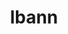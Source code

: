 ---
title: "lbann"
layout: cache
categories: [package, develop]
meta: {"versions": ["0.102"], "compilers": ["gcc@=7.5.0", "oneapi@=2023.1.0"], "oss": ["ubuntu18.04", "ubuntu20.04"], "platforms": ["linux"], "targets": ["x86_64", "x86_64_v3"], "stacks": ["e4s-oneapi", "radiuss", "root"], "num_specs": 88, "num_specs_by_stack": {"radiuss": 80, "root": 88, "e4s-oneapi": 8}}
spec_details: [{"hash": "3dxnt2nte7klb5olwgb2zvzxx77zdy6h", "compiler": "gcc@=7.5.0", "versions": ["0.102"], "os": "ubuntu18.04", "platform": "linux", "target": "x86_64", "variants": ["+al", "~asan", "~boost", "build_system=cmake", "build_type=Release", "+conduit", "~cuda", "~deterministic", "+dihydrogen", "~distconv", "dtype=float", "~fft", "generator=ninja", "~gold", "~half", "+hwloc", "~ipo", "~lld", "~numpy", "~nvprof", "~nvshmem", "~onednn", "~onnx", "+pfe", "+python", "~rocm", "~unit_tests", "~vision", "~vtune"], "stacks": ["radiuss", "root"], "size": "-", "tarball": "https://binaries.spack.io/develop/build_cache/linux-ubuntu18.04-x86_64/gcc-7.5.0/lbann-0.102/linux-ubuntu18.04-x86_64-gcc-7.5.0-lbann-0.102-3dxnt2nte7klb5olwgb2zvzxx77zdy6h.spack"}, {"hash": "2ntln6rsrt2trw3lxja47tbyn4y4uu3y", "compiler": "gcc@=7.5.0", "versions": ["0.102"], "os": "ubuntu18.04", "platform": "linux", "target": "x86_64", "variants": ["+al", "~asan", "~boost", "build_type=Release", "+conduit", "~cuda", "~deterministic", "+dihydrogen", "~distconv", "dtype=float", "~fft", "~gold", "~half", "+hwloc", "~ipo", "~lld", "~numpy", "~nvprof", "~nvshmem", "~onednn", "~onnx", "+pfe", "+python", "~rocm", "~vision", "~vtune"], "stacks": ["radiuss", "root"], "size": "-", "tarball": "https://binaries.spack.io/develop/build_cache/linux-ubuntu18.04-x86_64/gcc-7.5.0/lbann-0.102/linux-ubuntu18.04-x86_64-gcc-7.5.0-lbann-0.102-2ntln6rsrt2trw3lxja47tbyn4y4uu3y.spack"}, {"hash": "3ywvmkd3xfc5gjo4nigbq5jyiqmfoehn", "compiler": "gcc@=7.5.0", "versions": ["0.102"], "os": "ubuntu18.04", "platform": "linux", "target": "x86_64", "variants": ["+al", "~asan", "~boost", "build_type=Release", "+conduit", "~cuda", "~deterministic", "+dihydrogen", "~distconv", "dtype=float", "~fft", "~gold", "~half", "+hwloc", "~ipo", "~lld", "~numpy", "~nvprof", "~nvshmem", "~onednn", "~onnx", "+pfe", "+python", "~rocm", "~vision", "~vtune"], "stacks": ["radiuss", "root"], "size": "-", "tarball": "https://binaries.spack.io/develop/build_cache/linux-ubuntu18.04-x86_64/gcc-7.5.0/lbann-0.102/linux-ubuntu18.04-x86_64-gcc-7.5.0-lbann-0.102-3ywvmkd3xfc5gjo4nigbq5jyiqmfoehn.spack"}, {"hash": "3heqwnps3yq425qvjwpt3uwzzklhlsw3", "compiler": "gcc@=7.5.0", "versions": ["0.102"], "os": "ubuntu18.04", "platform": "linux", "target": "x86_64", "variants": ["+al", "~asan", "~boost", "build_type=Release", "+conduit", "~cuda", "~deterministic", "+dihydrogen", "~distconv", "dtype=float", "~fft", "~gold", "~half", "+hwloc", "~ipo", "~lld", "~numpy", "~nvprof", "~nvshmem", "~onednn", "~onnx", "+pfe", "+python", "~rocm", "~vision", "~vtune"], "stacks": ["radiuss", "root"], "size": "-", "tarball": "https://binaries.spack.io/develop/build_cache/linux-ubuntu18.04-x86_64/gcc-7.5.0/lbann-0.102/linux-ubuntu18.04-x86_64-gcc-7.5.0-lbann-0.102-3heqwnps3yq425qvjwpt3uwzzklhlsw3.spack"}, {"hash": "3nm3kjxs3yczg2hcdrfe2q2zshg6bnwe", "compiler": "gcc@=7.5.0", "versions": ["0.102"], "os": "ubuntu18.04", "platform": "linux", "target": "x86_64", "variants": ["+al", "~asan", "~boost", "build_type=Release", "+conduit", "~cuda", "~deterministic", "+dihydrogen", "~distconv", "dtype=float", "~fft", "~gold", "~half", "+hwloc", "~ipo", "~lld", "~numpy", "~nvprof", "~nvshmem", "~onednn", "~onnx", "+pfe", "+python", "~rocm", "~vision", "~vtune"], "stacks": ["radiuss", "root"], "size": "-", "tarball": "https://binaries.spack.io/develop/build_cache/linux-ubuntu18.04-x86_64/gcc-7.5.0/lbann-0.102/linux-ubuntu18.04-x86_64-gcc-7.5.0-lbann-0.102-3nm3kjxs3yczg2hcdrfe2q2zshg6bnwe.spack"}, {"hash": "3y5atrbventrpycndqsifpr5bcm2rrv6", "compiler": "gcc@=7.5.0", "versions": ["0.102"], "os": "ubuntu18.04", "platform": "linux", "target": "x86_64", "variants": ["+al", "~asan", "~boost", "build_type=Release", "+conduit", "~cuda", "~deterministic", "+dihydrogen", "~distconv", "dtype=float", "~fft", "~gold", "~half", "+hwloc", "~ipo", "~lld", "~numpy", "~nvprof", "~nvshmem", "~onednn", "~onnx", "+pfe", "+python", "~rocm", "~vision", "~vtune"], "stacks": ["radiuss", "root"], "size": "-", "tarball": "https://binaries.spack.io/develop/build_cache/linux-ubuntu18.04-x86_64/gcc-7.5.0/lbann-0.102/linux-ubuntu18.04-x86_64-gcc-7.5.0-lbann-0.102-3y5atrbventrpycndqsifpr5bcm2rrv6.spack"}, {"hash": "3533tzsiplw2e2ykw56mzpeie5qinzb2", "compiler": "gcc@=7.5.0", "versions": ["0.102"], "os": "ubuntu18.04", "platform": "linux", "target": "x86_64", "variants": ["+al", "~asan", "~boost", "build_type=Release", "+conduit", "~cuda", "~deterministic", "+dihydrogen", "~distconv", "dtype=float", "~fft", "~gold", "~half", "+hwloc", "~ipo", "~lld", "~numpy", "~nvprof", "~nvshmem", "~onednn", "~onnx", "+pfe", "+python", "~rocm", "~vision", "~vtune"], "stacks": ["radiuss", "root"], "size": "-", "tarball": "https://binaries.spack.io/develop/build_cache/linux-ubuntu18.04-x86_64/gcc-7.5.0/lbann-0.102/linux-ubuntu18.04-x86_64-gcc-7.5.0-lbann-0.102-3533tzsiplw2e2ykw56mzpeie5qinzb2.spack"}, {"hash": "3kv3io6onnag4tsqb6r3cnsqdx4fv5ve", "compiler": "gcc@=7.5.0", "versions": ["0.102"], "os": "ubuntu18.04", "platform": "linux", "target": "x86_64", "variants": ["+al", "~asan", "~boost", "build_type=Release", "+conduit", "~cuda", "~deterministic", "+dihydrogen", "~distconv", "dtype=float", "~fft", "~gold", "~half", "+hwloc", "~ipo", "~lld", "~numpy", "~nvprof", "~nvshmem", "~onednn", "~onnx", "+pfe", "+python", "~rocm", "~vision", "~vtune"], "stacks": ["radiuss", "root"], "size": "-", "tarball": "https://binaries.spack.io/develop/build_cache/linux-ubuntu18.04-x86_64/gcc-7.5.0/lbann-0.102/linux-ubuntu18.04-x86_64-gcc-7.5.0-lbann-0.102-3kv3io6onnag4tsqb6r3cnsqdx4fv5ve.spack"}, {"hash": "4huwr4bmkgvynckiuvalfrg5uyd53icr", "compiler": "gcc@=7.5.0", "versions": ["0.102"], "os": "ubuntu18.04", "platform": "linux", "target": "x86_64", "variants": ["+al", "~asan", "~boost", "build_type=Release", "+conduit", "~cuda", "~deterministic", "+dihydrogen", "~distconv", "dtype=float", "~fft", "~gold", "~half", "+hwloc", "~ipo", "~lld", "~numpy", "~nvprof", "~nvshmem", "~onednn", "~onnx", "+pfe", "+python", "~rocm", "~vision", "~vtune"], "stacks": ["radiuss", "root"], "size": "-", "tarball": "https://binaries.spack.io/develop/build_cache/linux-ubuntu18.04-x86_64/gcc-7.5.0/lbann-0.102/linux-ubuntu18.04-x86_64-gcc-7.5.0-lbann-0.102-4huwr4bmkgvynckiuvalfrg5uyd53icr.spack"}, {"hash": "jfw7sh37bsmlwqgdaszrgrjghdncxjdm", "compiler": "gcc@=7.5.0", "versions": ["0.102"], "os": "ubuntu18.04", "platform": "linux", "target": "x86_64", "variants": ["+al", "~asan", "~boost", "build_type=Release", "+conduit", "~cuda", "~deterministic", "+dihydrogen", "~distconv", "dtype=float", "~fft", "~gold", "~half", "+hwloc", "~ipo", "~lld", "~numpy", "~nvprof", "~nvshmem", "~onednn", "~onnx", "+pfe", "+python", "~rocm", "~vision", "~vtune"], "stacks": ["radiuss", "root"], "size": "-", "tarball": "https://binaries.spack.io/develop/build_cache/linux-ubuntu18.04-x86_64/gcc-7.5.0/lbann-0.102/linux-ubuntu18.04-x86_64-gcc-7.5.0-lbann-0.102-jfw7sh37bsmlwqgdaszrgrjghdncxjdm.spack"}, {"hash": "2rwxcwnopoqf3wg26fk7fa26mru5ud6g", "compiler": "gcc@=7.5.0", "versions": ["0.102"], "os": "ubuntu18.04", "platform": "linux", "target": "x86_64", "variants": ["+al", "~asan", "~boost", "build_system=cmake", "build_type=Release", "+conduit", "~cuda", "~deterministic", "+dihydrogen", "~distconv", "dtype=float", "~fft", "~gold", "~half", "+hwloc", "~ipo", "~lld", "~numpy", "~nvprof", "~nvshmem", "~onednn", "~onnx", "+pfe", "+python", "~rocm", "~unit_tests", "~vision", "~vtune"], "stacks": ["radiuss", "root"], "size": "-", "tarball": "https://binaries.spack.io/develop/build_cache/linux-ubuntu18.04-x86_64/gcc-7.5.0/lbann-0.102/linux-ubuntu18.04-x86_64-gcc-7.5.0-lbann-0.102-2rwxcwnopoqf3wg26fk7fa26mru5ud6g.spack"}, {"hash": "cbudadngmhrncykugoisra3crrhqfi6q", "compiler": "gcc@=7.5.0", "versions": ["0.102"], "os": "ubuntu18.04", "platform": "linux", "target": "x86_64", "variants": ["+al", "~asan", "~boost", "build_system=cmake", "build_type=Release", "+conduit", "~cuda", "~deterministic", "+dihydrogen", "~distconv", "dtype=float", "~fft", "~gold", "~half", "+hwloc", "~ipo", "~lld", "~numpy", "~nvprof", "~nvshmem", "~onednn", "~onnx", "+pfe", "+python", "~rocm", "~unit_tests", "~vision", "~vtune"], "stacks": ["radiuss", "root"], "size": "-", "tarball": "https://binaries.spack.io/develop/build_cache/linux-ubuntu18.04-x86_64/gcc-7.5.0/lbann-0.102/linux-ubuntu18.04-x86_64-gcc-7.5.0-lbann-0.102-cbudadngmhrncykugoisra3crrhqfi6q.spack"}, {"hash": "4vphdzodnnheanjqnaj4rumiffiowddw", "compiler": "gcc@=7.5.0", "versions": ["0.102"], "os": "ubuntu18.04", "platform": "linux", "target": "x86_64", "variants": ["+al", "~asan", "~boost", "build_type=Release", "+conduit", "~cuda", "~deterministic", "+dihydrogen", "~distconv", "dtype=float", "~fft", "~gold", "~half", "+hwloc", "~ipo", "~lld", "~numpy", "~nvprof", "~nvshmem", "~onednn", "~onnx", "+pfe", "+python", "~rocm", "~unit_tests", "~vision", "~vtune"], "stacks": ["radiuss", "root"], "size": "-", "tarball": "https://binaries.spack.io/develop/build_cache/linux-ubuntu18.04-x86_64/gcc-7.5.0/lbann-0.102/linux-ubuntu18.04-x86_64-gcc-7.5.0-lbann-0.102-4vphdzodnnheanjqnaj4rumiffiowddw.spack"}, {"hash": "ja3lmmmzu44zojgxg32mtv2zs42bs4h6", "compiler": "gcc@=7.5.0", "versions": ["0.102"], "os": "ubuntu18.04", "platform": "linux", "target": "x86_64", "variants": ["+al", "~asan", "~boost", "build_type=Release", "+conduit", "~cuda", "~deterministic", "+dihydrogen", "~distconv", "dtype=float", "~fft", "~gold", "~half", "+hwloc", "~ipo", "~lld", "~numpy", "~nvprof", "~nvshmem", "~onednn", "~onnx", "+pfe", "+python", "~rocm", "~vision", "~vtune"], "stacks": ["radiuss", "root"], "size": "-", "tarball": "https://binaries.spack.io/develop/build_cache/linux-ubuntu18.04-x86_64/gcc-7.5.0/lbann-0.102/linux-ubuntu18.04-x86_64-gcc-7.5.0-lbann-0.102-ja3lmmmzu44zojgxg32mtv2zs42bs4h6.spack"}, {"hash": "aqef2oevm25dh5j5rtoskqi5ob5unsqv", "compiler": "gcc@=7.5.0", "versions": ["0.102"], "os": "ubuntu18.04", "platform": "linux", "target": "x86_64", "variants": ["+al", "~asan", "~boost", "build_type=Release", "+conduit", "~cuda", "~deterministic", "+dihydrogen", "~distconv", "dtype=float", "~fft", "~gold", "~half", "+hwloc", "~ipo", "~lld", "~numpy", "~nvprof", "~nvshmem", "~onednn", "~onnx", "+pfe", "+python", "~rocm", "~vision", "~vtune"], "stacks": ["radiuss", "root"], "size": "-", "tarball": "https://binaries.spack.io/develop/build_cache/linux-ubuntu18.04-x86_64/gcc-7.5.0/lbann-0.102/linux-ubuntu18.04-x86_64-gcc-7.5.0-lbann-0.102-aqef2oevm25dh5j5rtoskqi5ob5unsqv.spack"}, {"hash": "jlzfstu45j5nvkyu7v6hessuhbalghdm", "compiler": "gcc@=7.5.0", "versions": ["0.102"], "os": "ubuntu18.04", "platform": "linux", "target": "x86_64", "variants": ["+al", "~asan", "~boost", "build_type=Release", "+conduit", "~cuda", "~deterministic", "+dihydrogen", "~distconv", "dtype=float", "~fft", "~gold", "~half", "+hwloc", "~ipo", "~lld", "~numpy", "~nvprof", "~nvshmem", "~onednn", "~onnx", "+pfe", "+python", "~rocm", "~vision", "~vtune"], "stacks": ["radiuss", "root"], "size": "-", "tarball": "https://binaries.spack.io/develop/build_cache/linux-ubuntu18.04-x86_64/gcc-7.5.0/lbann-0.102/linux-ubuntu18.04-x86_64-gcc-7.5.0-lbann-0.102-jlzfstu45j5nvkyu7v6hessuhbalghdm.spack"}, {"hash": "lec6ddykpe3tgydnuqbzh2yez6pd42zb", "compiler": "gcc@=7.5.0", "versions": ["0.102"], "os": "ubuntu18.04", "platform": "linux", "target": "x86_64", "variants": ["+al", "~asan", "~boost", "build_type=Release", "+conduit", "~cuda", "~deterministic", "+dihydrogen", "~distconv", "dtype=float", "~fft", "~gold", "~half", "+hwloc", "~ipo", "~lld", "~numpy", "~nvprof", "~nvshmem", "~onednn", "~onnx", "+pfe", "+python", "~rocm", "~vision", "~vtune"], "stacks": ["radiuss", "root"], "size": "-", "tarball": "https://binaries.spack.io/develop/build_cache/linux-ubuntu18.04-x86_64/gcc-7.5.0/lbann-0.102/linux-ubuntu18.04-x86_64-gcc-7.5.0-lbann-0.102-lec6ddykpe3tgydnuqbzh2yez6pd42zb.spack"}, {"hash": "4qm2bzanlybuoxb2ociclmpmpafggx46", "compiler": "gcc@=7.5.0", "versions": ["0.102"], "os": "ubuntu18.04", "platform": "linux", "target": "x86_64", "variants": ["+al", "~asan", "~boost", "build_type=Release", "+conduit", "~cuda", "~deterministic", "+dihydrogen", "~distconv", "dtype=float", "~fft", "~gold", "~half", "+hwloc", "~ipo", "~lld", "~numpy", "~nvprof", "~nvshmem", "~onednn", "~onnx", "+pfe", "+python", "~rocm", "~vision", "~vtune"], "stacks": ["radiuss", "root"], "size": "-", "tarball": "https://binaries.spack.io/develop/build_cache/linux-ubuntu18.04-x86_64/gcc-7.5.0/lbann-0.102/linux-ubuntu18.04-x86_64-gcc-7.5.0-lbann-0.102-4qm2bzanlybuoxb2ociclmpmpafggx46.spack"}, {"hash": "62fd2yqng5juyqkfuorj5zs5ulxlznm2", "compiler": "gcc@=7.5.0", "versions": ["0.102"], "os": "ubuntu18.04", "platform": "linux", "target": "x86_64", "variants": ["+al", "~asan", "~boost", "build_system=cmake", "build_type=Release", "+conduit", "~cuda", "~deterministic", "+dihydrogen", "~distconv", "dtype=float", "~fft", "~gold", "~half", "+hwloc", "~ipo", "~lld", "~numpy", "~nvprof", "~nvshmem", "~onednn", "~onnx", "+pfe", "+python", "~rocm", "~unit_tests", "~vision", "~vtune"], "stacks": ["radiuss", "root"], "size": "-", "tarball": "https://binaries.spack.io/develop/build_cache/linux-ubuntu18.04-x86_64/gcc-7.5.0/lbann-0.102/linux-ubuntu18.04-x86_64-gcc-7.5.0-lbann-0.102-62fd2yqng5juyqkfuorj5zs5ulxlznm2.spack"}, {"hash": "izgpebekrrn5duy7ahlwkc2563r3oycb", "compiler": "gcc@=7.5.0", "versions": ["0.102"], "os": "ubuntu18.04", "platform": "linux", "target": "x86_64", "variants": ["+al", "~asan", "~boost", "build_type=Release", "+conduit", "~cuda", "~deterministic", "+dihydrogen", "~distconv", "dtype=float", "~fft", "~gold", "~half", "+hwloc", "~ipo", "~lld", "~numpy", "~nvprof", "~nvshmem", "~onednn", "~onnx", "+pfe", "+python", "~rocm", "~vision", "~vtune"], "stacks": ["radiuss", "root"], "size": "-", "tarball": "https://binaries.spack.io/develop/build_cache/linux-ubuntu18.04-x86_64/gcc-7.5.0/lbann-0.102/linux-ubuntu18.04-x86_64-gcc-7.5.0-lbann-0.102-izgpebekrrn5duy7ahlwkc2563r3oycb.spack"}, {"hash": "7digorhfti234t6twevmv5ckpquuxtd2", "compiler": "gcc@=7.5.0", "versions": ["0.102"], "os": "ubuntu18.04", "platform": "linux", "target": "x86_64", "variants": ["+al", "~asan", "~boost", "build_system=cmake", "build_type=Release", "+conduit", "~cuda", "~deterministic", "+dihydrogen", "~distconv", "dtype=float", "~fft", "~gold", "~half", "+hwloc", "~ipo", "~lld", "~numpy", "~nvprof", "~nvshmem", "~onednn", "~onnx", "+pfe", "+python", "~rocm", "~unit_tests", "~vision", "~vtune"], "stacks": ["radiuss", "root"], "size": "-", "tarball": "https://binaries.spack.io/develop/build_cache/linux-ubuntu18.04-x86_64/gcc-7.5.0/lbann-0.102/linux-ubuntu18.04-x86_64-gcc-7.5.0-lbann-0.102-7digorhfti234t6twevmv5ckpquuxtd2.spack"}, {"hash": "hxdg65kmsvoby4lcbeebjrzdjxdotj6x", "compiler": "gcc@=7.5.0", "versions": ["0.102"], "os": "ubuntu18.04", "platform": "linux", "target": "x86_64", "variants": ["+al", "~asan", "~boost", "build_type=Release", "+conduit", "~cuda", "~deterministic", "+dihydrogen", "~distconv", "dtype=float", "~fft", "~gold", "~half", "+hwloc", "~ipo", "~lld", "~numpy", "~nvprof", "~nvshmem", "~onednn", "~onnx", "+pfe", "+python", "~rocm", "~vision", "~vtune"], "stacks": ["radiuss", "root"], "size": "-", "tarball": "https://binaries.spack.io/develop/build_cache/linux-ubuntu18.04-x86_64/gcc-7.5.0/lbann-0.102/linux-ubuntu18.04-x86_64-gcc-7.5.0-lbann-0.102-hxdg65kmsvoby4lcbeebjrzdjxdotj6x.spack"}, {"hash": "ebhrvr2aompcp2bicfosto4bqlrbbyd2", "compiler": "gcc@=7.5.0", "versions": ["0.102"], "os": "ubuntu18.04", "platform": "linux", "target": "x86_64", "variants": ["+al", "~asan", "~boost", "build_type=Release", "+conduit", "~cuda", "~deterministic", "+dihydrogen", "~distconv", "dtype=float", "~fft", "~gold", "~half", "+hwloc", "~ipo", "~lld", "~numpy", "~nvprof", "~nvshmem", "~onednn", "~onnx", "+pfe", "+python", "~rocm", "~vision", "~vtune"], "stacks": ["radiuss", "root"], "size": "-", "tarball": "https://binaries.spack.io/develop/build_cache/linux-ubuntu18.04-x86_64/gcc-7.5.0/lbann-0.102/linux-ubuntu18.04-x86_64-gcc-7.5.0-lbann-0.102-ebhrvr2aompcp2bicfosto4bqlrbbyd2.spack"}, {"hash": "6yazqcik65vbasev2krdbmrum3eaylbc", "compiler": "gcc@=7.5.0", "versions": ["0.102"], "os": "ubuntu18.04", "platform": "linux", "target": "x86_64", "variants": ["+al", "~asan", "~boost", "build_type=Release", "+conduit", "~cuda", "~deterministic", "+dihydrogen", "~distconv", "dtype=float", "~fft", "~gold", "~half", "+hwloc", "~ipo", "~lld", "~numpy", "~nvprof", "~nvshmem", "~onednn", "~onnx", "+pfe", "+python", "~rocm", "~vision", "~vtune"], "stacks": ["radiuss", "root"], "size": "-", "tarball": "https://binaries.spack.io/develop/build_cache/linux-ubuntu18.04-x86_64/gcc-7.5.0/lbann-0.102/linux-ubuntu18.04-x86_64-gcc-7.5.0-lbann-0.102-6yazqcik65vbasev2krdbmrum3eaylbc.spack"}, {"hash": "63luleiimem2hgqdzgfmgke43v37woa6", "compiler": "gcc@=7.5.0", "versions": ["0.102"], "os": "ubuntu18.04", "platform": "linux", "target": "x86_64", "variants": ["+al", "~asan", "~boost", "build_type=Release", "+conduit", "~cuda", "~deterministic", "+dihydrogen", "~distconv", "dtype=float", "~fft", "~gold", "~half", "+hwloc", "~ipo", "~lld", "~numpy", "~nvprof", "~nvshmem", "~onednn", "~onnx", "+pfe", "+python", "~rocm", "~vision", "~vtune"], "stacks": ["radiuss", "root"], "size": "-", "tarball": "https://binaries.spack.io/develop/build_cache/linux-ubuntu18.04-x86_64/gcc-7.5.0/lbann-0.102/linux-ubuntu18.04-x86_64-gcc-7.5.0-lbann-0.102-63luleiimem2hgqdzgfmgke43v37woa6.spack"}, {"hash": "k7zsu3v4igaspkg6mm7gymdmzmtsb6ea", "compiler": "gcc@=7.5.0", "versions": ["0.102"], "os": "ubuntu18.04", "platform": "linux", "target": "x86_64", "variants": ["+al", "~asan", "~boost", "build_type=Release", "+conduit", "~cuda", "~deterministic", "+dihydrogen", "~distconv", "dtype=float", "~fft", "~gold", "~half", "+hwloc", "~ipo", "~lld", "~numpy", "~nvprof", "~nvshmem", "~onednn", "~onnx", "+pfe", "+python", "~rocm", "~vision", "~vtune"], "stacks": ["radiuss", "root"], "size": "-", "tarball": "https://binaries.spack.io/develop/build_cache/linux-ubuntu18.04-x86_64/gcc-7.5.0/lbann-0.102/linux-ubuntu18.04-x86_64-gcc-7.5.0-lbann-0.102-k7zsu3v4igaspkg6mm7gymdmzmtsb6ea.spack"}, {"hash": "blcm7fw5hpihhyfzlbxp6n5hudhrtaxq", "compiler": "gcc@=7.5.0", "versions": ["0.102"], "os": "ubuntu18.04", "platform": "linux", "target": "x86_64", "variants": ["+al", "~asan", "~boost", "build_type=Release", "+conduit", "~cuda", "~deterministic", "+dihydrogen", "~distconv", "dtype=float", "~fft", "~gold", "~half", "+hwloc", "~ipo", "~lld", "~numpy", "~nvprof", "~nvshmem", "~onednn", "~onnx", "+pfe", "+python", "~rocm", "~vision", "~vtune"], "stacks": ["radiuss", "root"], "size": "-", "tarball": "https://binaries.spack.io/develop/build_cache/linux-ubuntu18.04-x86_64/gcc-7.5.0/lbann-0.102/linux-ubuntu18.04-x86_64-gcc-7.5.0-lbann-0.102-blcm7fw5hpihhyfzlbxp6n5hudhrtaxq.spack"}, {"hash": "m2lo3wo75tgg5i3aartsubntrpesuy54", "compiler": "gcc@=7.5.0", "versions": ["0.102"], "os": "ubuntu18.04", "platform": "linux", "target": "x86_64", "variants": ["+al", "~asan", "~boost", "build_system=cmake", "build_type=Release", "+conduit", "~cuda", "~deterministic", "+dihydrogen", "~distconv", "dtype=float", "~fft", "~gold", "~half", "+hwloc", "~ipo", "~lld", "~numpy", "~nvprof", "~nvshmem", "~onednn", "~onnx", "+pfe", "+python", "~rocm", "~unit_tests", "~vision", "~vtune"], "stacks": ["radiuss", "root"], "size": "-", "tarball": "https://binaries.spack.io/develop/build_cache/linux-ubuntu18.04-x86_64/gcc-7.5.0/lbann-0.102/linux-ubuntu18.04-x86_64-gcc-7.5.0-lbann-0.102-m2lo3wo75tgg5i3aartsubntrpesuy54.spack"}, {"hash": "amxkex7aube454djzufz3nwytfld4eeu", "compiler": "gcc@=7.5.0", "versions": ["0.102"], "os": "ubuntu18.04", "platform": "linux", "target": "x86_64", "variants": ["+al", "~asan", "~boost", "build_system=cmake", "build_type=Release", "+conduit", "~cuda", "~deterministic", "+dihydrogen", "~distconv", "dtype=float", "~fft", "~gold", "~half", "+hwloc", "~ipo", "~lld", "~numpy", "~nvprof", "~nvshmem", "~onednn", "~onnx", "+pfe", "+python", "~rocm", "~unit_tests", "~vision", "~vtune"], "stacks": ["radiuss", "root"], "size": "-", "tarball": "https://binaries.spack.io/develop/build_cache/linux-ubuntu18.04-x86_64/gcc-7.5.0/lbann-0.102/linux-ubuntu18.04-x86_64-gcc-7.5.0-lbann-0.102-amxkex7aube454djzufz3nwytfld4eeu.spack"}, {"hash": "i2yjeayu7xymwtzi7rqogypugewomg5z", "compiler": "gcc@=7.5.0", "versions": ["0.102"], "os": "ubuntu18.04", "platform": "linux", "target": "x86_64", "variants": ["+al", "~asan", "~boost", "build_type=Release", "+conduit", "~cuda", "~deterministic", "+dihydrogen", "~distconv", "dtype=float", "~fft", "~gold", "~half", "+hwloc", "~ipo", "~lld", "~numpy", "~nvprof", "~nvshmem", "~onednn", "~onnx", "+pfe", "+python", "~rocm", "~unit_tests", "~vision", "~vtune"], "stacks": ["radiuss", "root"], "size": "-", "tarball": "https://binaries.spack.io/develop/build_cache/linux-ubuntu18.04-x86_64/gcc-7.5.0/lbann-0.102/linux-ubuntu18.04-x86_64-gcc-7.5.0-lbann-0.102-i2yjeayu7xymwtzi7rqogypugewomg5z.spack"}, {"hash": "c4rltoj7ejcvhickfgphxrojjwnpidvt", "compiler": "gcc@=7.5.0", "versions": ["0.102"], "os": "ubuntu18.04", "platform": "linux", "target": "x86_64", "variants": ["+al", "~asan", "~boost", "build_type=Release", "+conduit", "~cuda", "~deterministic", "+dihydrogen", "~distconv", "dtype=float", "~fft", "~gold", "~half", "+hwloc", "~ipo", "~lld", "~numpy", "~nvprof", "~nvshmem", "~onednn", "~onnx", "+pfe", "+python", "~rocm", "~unit_tests", "~vision", "~vtune"], "stacks": ["radiuss", "root"], "size": "-", "tarball": "https://binaries.spack.io/develop/build_cache/linux-ubuntu18.04-x86_64/gcc-7.5.0/lbann-0.102/linux-ubuntu18.04-x86_64-gcc-7.5.0-lbann-0.102-c4rltoj7ejcvhickfgphxrojjwnpidvt.spack"}, {"hash": "n5qoxs5ktmjdvctj2vszh4aasbostq5v", "compiler": "gcc@=7.5.0", "versions": ["0.102"], "os": "ubuntu18.04", "platform": "linux", "target": "x86_64", "variants": ["+al", "~asan", "~boost", "build_type=Release", "+conduit", "~cuda", "~deterministic", "+dihydrogen", "~distconv", "dtype=float", "~fft", "~gold", "~half", "+hwloc", "~ipo", "~lld", "~numpy", "~nvprof", "~nvshmem", "~onednn", "~onnx", "+pfe", "+python", "~rocm", "~vision", "~vtune"], "stacks": ["radiuss", "root"], "size": "-", "tarball": "https://binaries.spack.io/develop/build_cache/linux-ubuntu18.04-x86_64/gcc-7.5.0/lbann-0.102/linux-ubuntu18.04-x86_64-gcc-7.5.0-lbann-0.102-n5qoxs5ktmjdvctj2vszh4aasbostq5v.spack"}, {"hash": "a2kalvbbp4rsqsy64x4u43h2kqararlj", "compiler": "gcc@=7.5.0", "versions": ["0.102"], "os": "ubuntu18.04", "platform": "linux", "target": "x86_64", "variants": ["+al", "~asan", "~boost", "build_type=Release", "+conduit", "~cuda", "~deterministic", "+dihydrogen", "~distconv", "dtype=float", "~fft", "~gold", "~half", "+hwloc", "~ipo", "~lld", "~numpy", "~nvprof", "~nvshmem", "~onednn", "~onnx", "+pfe", "+python", "~rocm", "~vision", "~vtune"], "stacks": ["radiuss", "root"], "size": "-", "tarball": "https://binaries.spack.io/develop/build_cache/linux-ubuntu18.04-x86_64/gcc-7.5.0/lbann-0.102/linux-ubuntu18.04-x86_64-gcc-7.5.0-lbann-0.102-a2kalvbbp4rsqsy64x4u43h2kqararlj.spack"}, {"hash": "onmkhfgs7l5me7ezrcgznyzhtyir2spy", "compiler": "gcc@=7.5.0", "versions": ["0.102"], "os": "ubuntu18.04", "platform": "linux", "target": "x86_64", "variants": ["+al", "~asan", "~boost", "build_type=Release", "+conduit", "~cuda", "~deterministic", "+dihydrogen", "~distconv", "dtype=float", "~fft", "~gold", "~half", "+hwloc", "~ipo", "~lld", "~numpy", "~nvprof", "~nvshmem", "~onednn", "~onnx", "+pfe", "+python", "~rocm", "~vision", "~vtune"], "stacks": ["radiuss", "root"], "size": "-", "tarball": "https://binaries.spack.io/develop/build_cache/linux-ubuntu18.04-x86_64/gcc-7.5.0/lbann-0.102/linux-ubuntu18.04-x86_64-gcc-7.5.0-lbann-0.102-onmkhfgs7l5me7ezrcgznyzhtyir2spy.spack"}, {"hash": "dv3mnwtdanr6yhmffo6n5ga6qndl4j4i", "compiler": "gcc@=7.5.0", "versions": ["0.102"], "os": "ubuntu18.04", "platform": "linux", "target": "x86_64", "variants": ["+al", "~asan", "~boost", "build_type=Release", "+conduit", "~cuda", "~deterministic", "+dihydrogen", "~distconv", "dtype=float", "~fft", "~gold", "~half", "+hwloc", "~ipo", "~lld", "~numpy", "~nvprof", "~nvshmem", "~onednn", "~onnx", "+pfe", "+python", "~rocm", "~vision", "~vtune"], "stacks": ["radiuss", "root"], "size": "-", "tarball": "https://binaries.spack.io/develop/build_cache/linux-ubuntu18.04-x86_64/gcc-7.5.0/lbann-0.102/linux-ubuntu18.04-x86_64-gcc-7.5.0-lbann-0.102-dv3mnwtdanr6yhmffo6n5ga6qndl4j4i.spack"}, {"hash": "nnltilokipy75574r7qayhuljt6dnvxp", "compiler": "gcc@=7.5.0", "versions": ["0.102"], "os": "ubuntu18.04", "platform": "linux", "target": "x86_64", "variants": ["+al", "~asan", "~boost", "build_type=Release", "+conduit", "~cuda", "~deterministic", "+dihydrogen", "~distconv", "dtype=float", "~fft", "~gold", "~half", "+hwloc", "~ipo", "~lld", "~numpy", "~nvprof", "~nvshmem", "~onednn", "~onnx", "+pfe", "+python", "~rocm", "~vision", "~vtune"], "stacks": ["radiuss", "root"], "size": "-", "tarball": "https://binaries.spack.io/develop/build_cache/linux-ubuntu18.04-x86_64/gcc-7.5.0/lbann-0.102/linux-ubuntu18.04-x86_64-gcc-7.5.0-lbann-0.102-nnltilokipy75574r7qayhuljt6dnvxp.spack"}, {"hash": "bony5pevq2ywt3dbu45pfavk5ztvfbqq", "compiler": "gcc@=7.5.0", "versions": ["0.102"], "os": "ubuntu18.04", "platform": "linux", "target": "x86_64", "variants": ["+al", "~asan", "~boost", "build_type=Release", "+conduit", "~cuda", "~deterministic", "+dihydrogen", "~distconv", "dtype=float", "~fft", "~gold", "~half", "+hwloc", "~ipo", "~lld", "~numpy", "~nvprof", "~nvshmem", "~onednn", "~onnx", "+pfe", "+python", "~rocm", "~vision", "~vtune"], "stacks": ["radiuss", "root"], "size": "-", "tarball": "https://binaries.spack.io/develop/build_cache/linux-ubuntu18.04-x86_64/gcc-7.5.0/lbann-0.102/linux-ubuntu18.04-x86_64-gcc-7.5.0-lbann-0.102-bony5pevq2ywt3dbu45pfavk5ztvfbqq.spack"}, {"hash": "jeivwpjkvms57pghi2z4ashaubpkgqhs", "compiler": "gcc@=7.5.0", "versions": ["0.102"], "os": "ubuntu18.04", "platform": "linux", "target": "x86_64", "variants": ["+al", "~asan", "~boost", "build_type=Release", "+conduit", "~cuda", "~deterministic", "+dihydrogen", "~distconv", "dtype=float", "~fft", "~gold", "~half", "+hwloc", "~ipo", "~lld", "~numpy", "~nvprof", "~nvshmem", "~onednn", "~onnx", "+pfe", "+python", "~rocm", "~vision", "~vtune"], "stacks": ["radiuss", "root"], "size": "-", "tarball": "https://binaries.spack.io/develop/build_cache/linux-ubuntu18.04-x86_64/gcc-7.5.0/lbann-0.102/linux-ubuntu18.04-x86_64-gcc-7.5.0-lbann-0.102-jeivwpjkvms57pghi2z4ashaubpkgqhs.spack"}, {"hash": "5c6gbkyxl4ehxz6ceevkztfhobwkmdho", "compiler": "gcc@=7.5.0", "versions": ["0.102"], "os": "ubuntu18.04", "platform": "linux", "target": "x86_64", "variants": ["+al", "~asan", "~boost", "build_type=Release", "+conduit", "~cuda", "~deterministic", "+dihydrogen", "~distconv", "dtype=float", "~fft", "~gold", "~half", "+hwloc", "~ipo", "~lld", "~numpy", "~nvprof", "~nvshmem", "~onednn", "~onnx", "+pfe", "+python", "~rocm", "~vision", "~vtune"], "stacks": ["radiuss", "root"], "size": "-", "tarball": "https://binaries.spack.io/develop/build_cache/linux-ubuntu18.04-x86_64/gcc-7.5.0/lbann-0.102/linux-ubuntu18.04-x86_64-gcc-7.5.0-lbann-0.102-5c6gbkyxl4ehxz6ceevkztfhobwkmdho.spack"}, {"hash": "newsrh3dyfbub6ejixx7gjytvx4zyrck", "compiler": "gcc@=7.5.0", "versions": ["0.102"], "os": "ubuntu18.04", "platform": "linux", "target": "x86_64", "variants": ["+al", "~asan", "~boost", "build_type=Release", "+conduit", "~cuda", "~deterministic", "+dihydrogen", "~distconv", "dtype=float", "~fft", "~gold", "~half", "+hwloc", "~ipo", "~lld", "~numpy", "~nvprof", "~nvshmem", "~onednn", "~onnx", "+pfe", "+python", "~rocm", "~vision", "~vtune"], "stacks": ["radiuss", "root"], "size": "-", "tarball": "https://binaries.spack.io/develop/build_cache/linux-ubuntu18.04-x86_64/gcc-7.5.0/lbann-0.102/linux-ubuntu18.04-x86_64-gcc-7.5.0-lbann-0.102-newsrh3dyfbub6ejixx7gjytvx4zyrck.spack"}, {"hash": "draitc7hdwqleslbykuuo7if42xc6qik", "compiler": "gcc@=7.5.0", "versions": ["0.102"], "os": "ubuntu18.04", "platform": "linux", "target": "x86_64", "variants": ["+al", "~asan", "~boost", "build_system=cmake", "build_type=Release", "+conduit", "~cuda", "~deterministic", "+dihydrogen", "~distconv", "dtype=float", "~fft", "~gold", "~half", "+hwloc", "~ipo", "~lld", "~numpy", "~nvprof", "~nvshmem", "~onednn", "~onnx", "+pfe", "+python", "~rocm", "~unit_tests", "~vision", "~vtune"], "stacks": ["radiuss", "root"], "size": "-", "tarball": "https://binaries.spack.io/develop/build_cache/linux-ubuntu18.04-x86_64/gcc-7.5.0/lbann-0.102/linux-ubuntu18.04-x86_64-gcc-7.5.0-lbann-0.102-draitc7hdwqleslbykuuo7if42xc6qik.spack"}, {"hash": "dlmnucst2kdvm2u375ctzjv5uiuhycrl", "compiler": "gcc@=7.5.0", "versions": ["0.102"], "os": "ubuntu18.04", "platform": "linux", "target": "x86_64", "variants": ["+al", "~asan", "~boost", "build_type=Release", "+conduit", "~cuda", "~deterministic", "+dihydrogen", "~distconv", "dtype=float", "~fft", "~gold", "~half", "+hwloc", "~ipo", "~lld", "~numpy", "~nvprof", "~nvshmem", "~onednn", "~onnx", "+pfe", "+python", "~rocm", "~vision", "~vtune"], "stacks": ["radiuss", "root"], "size": "-", "tarball": "https://binaries.spack.io/develop/build_cache/linux-ubuntu18.04-x86_64/gcc-7.5.0/lbann-0.102/linux-ubuntu18.04-x86_64-gcc-7.5.0-lbann-0.102-dlmnucst2kdvm2u375ctzjv5uiuhycrl.spack"}, {"hash": "atmypcyhehxlczsgq3wlrp75xose72rl", "compiler": "gcc@=7.5.0", "versions": ["0.102"], "os": "ubuntu18.04", "platform": "linux", "target": "x86_64", "variants": ["+al", "~asan", "~boost", "build_system=cmake", "build_type=Release", "+conduit", "~cuda", "~deterministic", "+dihydrogen", "~distconv", "dtype=float", "~fft", "~gold", "~half", "+hwloc", "~ipo", "~lld", "~numpy", "~nvprof", "~nvshmem", "~onednn", "~onnx", "+pfe", "+python", "~rocm", "~unit_tests", "~vision", "~vtune"], "stacks": ["radiuss", "root"], "size": "-", "tarball": "https://binaries.spack.io/develop/build_cache/linux-ubuntu18.04-x86_64/gcc-7.5.0/lbann-0.102/linux-ubuntu18.04-x86_64-gcc-7.5.0-lbann-0.102-atmypcyhehxlczsgq3wlrp75xose72rl.spack"}, {"hash": "q4zp324n65b2te52asnlrk7ziqmyqadl", "compiler": "gcc@=7.5.0", "versions": ["0.102"], "os": "ubuntu18.04", "platform": "linux", "target": "x86_64", "variants": ["+al", "~asan", "~boost", "build_type=Release", "+conduit", "~cuda", "~deterministic", "+dihydrogen", "~distconv", "dtype=float", "~fft", "~gold", "~half", "+hwloc", "~ipo", "~lld", "~numpy", "~nvprof", "~nvshmem", "~onednn", "~onnx", "+pfe", "+python", "~rocm", "~vision", "~vtune"], "stacks": ["radiuss", "root"], "size": "-", "tarball": "https://binaries.spack.io/develop/build_cache/linux-ubuntu18.04-x86_64/gcc-7.5.0/lbann-0.102/linux-ubuntu18.04-x86_64-gcc-7.5.0-lbann-0.102-q4zp324n65b2te52asnlrk7ziqmyqadl.spack"}, {"hash": "wcsw7w7vodcooeykbgejiqcz5dnz5rtc", "compiler": "gcc@=7.5.0", "versions": ["0.102"], "os": "ubuntu18.04", "platform": "linux", "target": "x86_64", "variants": ["+al", "~asan", "~boost", "build_type=Release", "+conduit", "~cuda", "~deterministic", "+dihydrogen", "~distconv", "dtype=float", "~fft", "~gold", "~half", "+hwloc", "~ipo", "~lld", "~numpy", "~nvprof", "~nvshmem", "~onednn", "~onnx", "+pfe", "+python", "~rocm", "~vision", "~vtune"], "stacks": ["radiuss", "root"], "size": "-", "tarball": "https://binaries.spack.io/develop/build_cache/linux-ubuntu18.04-x86_64/gcc-7.5.0/lbann-0.102/linux-ubuntu18.04-x86_64-gcc-7.5.0-lbann-0.102-wcsw7w7vodcooeykbgejiqcz5dnz5rtc.spack"}, {"hash": "qrp5iucslo3q3gmcwaq3pasen75qnkib", "compiler": "gcc@=7.5.0", "versions": ["0.102"], "os": "ubuntu18.04", "platform": "linux", "target": "x86_64", "variants": ["+al", "~asan", "~boost", "build_type=Release", "+conduit", "~cuda", "~deterministic", "+dihydrogen", "~distconv", "dtype=float", "~fft", "~gold", "~half", "+hwloc", "~ipo", "~lld", "~numpy", "~nvprof", "~nvshmem", "~onednn", "~onnx", "+pfe", "+python", "~rocm", "~vision", "~vtune"], "stacks": ["radiuss", "root"], "size": "-", "tarball": "https://binaries.spack.io/develop/build_cache/linux-ubuntu18.04-x86_64/gcc-7.5.0/lbann-0.102/linux-ubuntu18.04-x86_64-gcc-7.5.0-lbann-0.102-qrp5iucslo3q3gmcwaq3pasen75qnkib.spack"}, {"hash": "xilrjn6pvc37dlvbunw4vm6sbpt36jkh", "compiler": "gcc@=7.5.0", "versions": ["0.102"], "os": "ubuntu18.04", "platform": "linux", "target": "x86_64", "variants": ["+al", "~asan", "~boost", "build_system=cmake", "build_type=Release", "+conduit", "~cuda", "~deterministic", "+dihydrogen", "~distconv", "dtype=float", "~fft", "~gold", "~half", "+hwloc", "~ipo", "~lld", "~numpy", "~nvprof", "~nvshmem", "~onednn", "~onnx", "+pfe", "+python", "~rocm", "~unit_tests", "~vision", "~vtune"], "stacks": ["radiuss", "root"], "size": "-", "tarball": "https://binaries.spack.io/develop/build_cache/linux-ubuntu18.04-x86_64/gcc-7.5.0/lbann-0.102/linux-ubuntu18.04-x86_64-gcc-7.5.0-lbann-0.102-xilrjn6pvc37dlvbunw4vm6sbpt36jkh.spack"}, {"hash": "rc3iosdlhjofktjsvwovkredrktbafwp", "compiler": "gcc@=7.5.0", "versions": ["0.102"], "os": "ubuntu18.04", "platform": "linux", "target": "x86_64", "variants": ["+al", "~asan", "~boost", "build_type=Release", "+conduit", "~cuda", "~deterministic", "+dihydrogen", "~distconv", "dtype=float", "~fft", "~gold", "~half", "+hwloc", "~ipo", "~lld", "~numpy", "~nvprof", "~nvshmem", "~onednn", "~onnx", "+pfe", "+python", "~rocm", "~vision", "~vtune"], "stacks": ["radiuss", "root"], "size": "-", "tarball": "https://binaries.spack.io/develop/build_cache/linux-ubuntu18.04-x86_64/gcc-7.5.0/lbann-0.102/linux-ubuntu18.04-x86_64-gcc-7.5.0-lbann-0.102-rc3iosdlhjofktjsvwovkredrktbafwp.spack"}, {"hash": "qax6ssjeurefmfszrb3l4l57r6j2bsdz", "compiler": "gcc@=7.5.0", "versions": ["0.102"], "os": "ubuntu18.04", "platform": "linux", "target": "x86_64", "variants": ["+al", "~asan", "~boost", "build_type=Release", "+conduit", "~cuda", "~deterministic", "+dihydrogen", "~distconv", "dtype=float", "~fft", "~gold", "~half", "+hwloc", "~ipo", "~lld", "~numpy", "~nvprof", "~nvshmem", "~onednn", "~onnx", "+pfe", "+python", "~rocm", "~vision", "~vtune"], "stacks": ["radiuss", "root"], "size": "-", "tarball": "https://binaries.spack.io/develop/build_cache/linux-ubuntu18.04-x86_64/gcc-7.5.0/lbann-0.102/linux-ubuntu18.04-x86_64-gcc-7.5.0-lbann-0.102-qax6ssjeurefmfszrb3l4l57r6j2bsdz.spack"}, {"hash": "rgur3ew7e3gqipfrymxkwl5hzdahwagm", "compiler": "gcc@=7.5.0", "versions": ["0.102"], "os": "ubuntu18.04", "platform": "linux", "target": "x86_64", "variants": ["+al", "~asan", "~boost", "build_type=Release", "+conduit", "~cuda", "~deterministic", "+dihydrogen", "~distconv", "dtype=float", "~fft", "~gold", "~half", "+hwloc", "~ipo", "~lld", "~numpy", "~nvprof", "~nvshmem", "~onednn", "~onnx", "+pfe", "+python", "~rocm", "~vision", "~vtune"], "stacks": ["radiuss", "root"], "size": "-", "tarball": "https://binaries.spack.io/develop/build_cache/linux-ubuntu18.04-x86_64/gcc-7.5.0/lbann-0.102/linux-ubuntu18.04-x86_64-gcc-7.5.0-lbann-0.102-rgur3ew7e3gqipfrymxkwl5hzdahwagm.spack"}, {"hash": "tjorspef2tpnk6wxmggwveanngs2cgzv", "compiler": "gcc@=7.5.0", "versions": ["0.102"], "os": "ubuntu18.04", "platform": "linux", "target": "x86_64", "variants": ["+al", "~asan", "~boost", "build_type=Release", "+conduit", "~cuda", "~deterministic", "+dihydrogen", "~distconv", "dtype=float", "~fft", "~gold", "~half", "+hwloc", "~ipo", "~lld", "~numpy", "~nvprof", "~nvshmem", "~onednn", "~onnx", "+pfe", "+python", "~rocm", "~vision", "~vtune"], "stacks": ["radiuss", "root"], "size": "-", "tarball": "https://binaries.spack.io/develop/build_cache/linux-ubuntu18.04-x86_64/gcc-7.5.0/lbann-0.102/linux-ubuntu18.04-x86_64-gcc-7.5.0-lbann-0.102-tjorspef2tpnk6wxmggwveanngs2cgzv.spack"}, {"hash": "wqr4zkawtwp3ia6j2pkc2orxupiy6na4", "compiler": "gcc@=7.5.0", "versions": ["0.102"], "os": "ubuntu18.04", "platform": "linux", "target": "x86_64", "variants": ["+al", "~asan", "~boost", "build_type=Release", "+conduit", "~cuda", "~deterministic", "+dihydrogen", "~distconv", "dtype=float", "~fft", "~gold", "~half", "+hwloc", "~ipo", "~lld", "~numpy", "~nvprof", "~nvshmem", "~onednn", "~onnx", "+pfe", "+python", "~rocm", "~vision", "~vtune"], "stacks": ["radiuss", "root"], "size": "-", "tarball": "https://binaries.spack.io/develop/build_cache/linux-ubuntu18.04-x86_64/gcc-7.5.0/lbann-0.102/linux-ubuntu18.04-x86_64-gcc-7.5.0-lbann-0.102-wqr4zkawtwp3ia6j2pkc2orxupiy6na4.spack"}, {"hash": "zlvyqhfumhzrlym3gpcfkpbbo5aqddbt", "compiler": "gcc@=7.5.0", "versions": ["0.102"], "os": "ubuntu18.04", "platform": "linux", "target": "x86_64", "variants": ["+al", "~asan", "~boost", "build_type=Release", "+conduit", "~cuda", "~deterministic", "+dihydrogen", "~distconv", "dtype=float", "~fft", "~gold", "~half", "+hwloc", "~ipo", "~lld", "~numpy", "~nvprof", "~nvshmem", "~onednn", "~onnx", "+pfe", "+python", "~rocm", "~vision", "~vtune"], "stacks": ["radiuss", "root"], "size": "-", "tarball": "https://binaries.spack.io/develop/build_cache/linux-ubuntu18.04-x86_64/gcc-7.5.0/lbann-0.102/linux-ubuntu18.04-x86_64-gcc-7.5.0-lbann-0.102-zlvyqhfumhzrlym3gpcfkpbbo5aqddbt.spack"}, {"hash": "tsbaubxb5l34mpvccu3k2uy57m5yfbhs", "compiler": "gcc@=7.5.0", "versions": ["0.102"], "os": "ubuntu18.04", "platform": "linux", "target": "x86_64", "variants": ["+al", "~asan", "~boost", "build_type=Release", "+conduit", "~cuda", "~deterministic", "+dihydrogen", "~distconv", "dtype=float", "~fft", "~gold", "~half", "+hwloc", "~ipo", "~lld", "~numpy", "~nvprof", "~nvshmem", "~onednn", "~onnx", "+pfe", "+python", "~rocm", "~vision", "~vtune"], "stacks": ["radiuss", "root"], "size": "-", "tarball": "https://binaries.spack.io/develop/build_cache/linux-ubuntu18.04-x86_64/gcc-7.5.0/lbann-0.102/linux-ubuntu18.04-x86_64-gcc-7.5.0-lbann-0.102-tsbaubxb5l34mpvccu3k2uy57m5yfbhs.spack"}, {"hash": "z7udwprlyrwtallbuz6iyo3vr6byhptz", "compiler": "gcc@=7.5.0", "versions": ["0.102"], "os": "ubuntu18.04", "platform": "linux", "target": "x86_64", "variants": ["+al", "~asan", "~boost", "build_type=Release", "+conduit", "~cuda", "~deterministic", "+dihydrogen", "~distconv", "dtype=float", "~fft", "~gold", "~half", "+hwloc", "~ipo", "~lld", "~numpy", "~nvprof", "~nvshmem", "~onednn", "~onnx", "+pfe", "+python", "~rocm", "~vision", "~vtune"], "stacks": ["radiuss", "root"], "size": "-", "tarball": "https://binaries.spack.io/develop/build_cache/linux-ubuntu18.04-x86_64/gcc-7.5.0/lbann-0.102/linux-ubuntu18.04-x86_64-gcc-7.5.0-lbann-0.102-z7udwprlyrwtallbuz6iyo3vr6byhptz.spack"}, {"hash": "vws7qaemhs43mh44z5mxhqkv5zdaauaw", "compiler": "gcc@=7.5.0", "versions": ["0.102"], "os": "ubuntu18.04", "platform": "linux", "target": "x86_64", "variants": ["+al", "~asan", "~boost", "build_type=Release", "+conduit", "~cuda", "~deterministic", "+dihydrogen", "~distconv", "dtype=float", "~fft", "~gold", "~half", "+hwloc", "~ipo", "~lld", "~numpy", "~nvprof", "~nvshmem", "~onednn", "~onnx", "+pfe", "+python", "~rocm", "~vision", "~vtune"], "stacks": ["radiuss", "root"], "size": "-", "tarball": "https://binaries.spack.io/develop/build_cache/linux-ubuntu18.04-x86_64/gcc-7.5.0/lbann-0.102/linux-ubuntu18.04-x86_64-gcc-7.5.0-lbann-0.102-vws7qaemhs43mh44z5mxhqkv5zdaauaw.spack"}, {"hash": "swjyuvodeba44me6rqwhi7jlowilgdpa", "compiler": "gcc@=7.5.0", "versions": ["0.102"], "os": "ubuntu18.04", "platform": "linux", "target": "x86_64", "variants": ["+al", "~asan", "~boost", "build_type=Release", "+conduit", "~cuda", "~deterministic", "+dihydrogen", "~distconv", "dtype=float", "~fft", "~gold", "~half", "+hwloc", "~ipo", "~lld", "~numpy", "~nvprof", "~nvshmem", "~onednn", "~onnx", "+pfe", "+python", "~rocm", "~vision", "~vtune"], "stacks": ["radiuss", "root"], "size": "-", "tarball": "https://binaries.spack.io/develop/build_cache/linux-ubuntu18.04-x86_64/gcc-7.5.0/lbann-0.102/linux-ubuntu18.04-x86_64-gcc-7.5.0-lbann-0.102-swjyuvodeba44me6rqwhi7jlowilgdpa.spack"}, {"hash": "vtjlkptdadfg7ypoc4j6c2dxlh56sabt", "compiler": "gcc@=7.5.0", "versions": ["0.102"], "os": "ubuntu18.04", "platform": "linux", "target": "x86_64", "variants": ["+al", "~asan", "~boost", "build_type=Release", "+conduit", "~cuda", "~deterministic", "+dihydrogen", "~distconv", "dtype=float", "~fft", "~gold", "~half", "+hwloc", "~ipo", "~lld", "~numpy", "~nvprof", "~nvshmem", "~onednn", "~onnx", "+pfe", "+python", "~rocm", "~vision", "~vtune"], "stacks": ["radiuss", "root"], "size": "-", "tarball": "https://binaries.spack.io/develop/build_cache/linux-ubuntu18.04-x86_64/gcc-7.5.0/lbann-0.102/linux-ubuntu18.04-x86_64-gcc-7.5.0-lbann-0.102-vtjlkptdadfg7ypoc4j6c2dxlh56sabt.spack"}, {"hash": "yflsyq5spcr2bylugerizv3s6ndpia5j", "compiler": "gcc@=7.5.0", "versions": ["0.102"], "os": "ubuntu18.04", "platform": "linux", "target": "x86_64", "variants": ["+al", "~asan", "~boost", "build_type=Release", "+conduit", "~cuda", "~deterministic", "+dihydrogen", "~distconv", "dtype=float", "~fft", "~gold", "~half", "+hwloc", "~ipo", "~lld", "~numpy", "~nvprof", "~nvshmem", "~onednn", "~onnx", "+pfe", "+python", "~rocm", "~vision", "~vtune"], "stacks": ["radiuss", "root"], "size": "-", "tarball": "https://binaries.spack.io/develop/build_cache/linux-ubuntu18.04-x86_64/gcc-7.5.0/lbann-0.102/linux-ubuntu18.04-x86_64-gcc-7.5.0-lbann-0.102-yflsyq5spcr2bylugerizv3s6ndpia5j.spack"}, {"hash": "x7ju6tn2x2634xdeaaxyzd6koqi334zw", "compiler": "gcc@=7.5.0", "versions": ["0.102"], "os": "ubuntu18.04", "platform": "linux", "target": "x86_64", "variants": ["+al", "~asan", "~boost", "build_type=Release", "+conduit", "~cuda", "~deterministic", "+dihydrogen", "~distconv", "dtype=float", "~fft", "~gold", "~half", "+hwloc", "~ipo", "~lld", "~numpy", "~nvprof", "~nvshmem", "~onednn", "~onnx", "+pfe", "+python", "~rocm", "~vision", "~vtune"], "stacks": ["radiuss", "root"], "size": "-", "tarball": "https://binaries.spack.io/develop/build_cache/linux-ubuntu18.04-x86_64/gcc-7.5.0/lbann-0.102/linux-ubuntu18.04-x86_64-gcc-7.5.0-lbann-0.102-x7ju6tn2x2634xdeaaxyzd6koqi334zw.spack"}, {"hash": "xcy3dvoycu4nktbct45tongg77ecnl7y", "compiler": "gcc@=7.5.0", "versions": ["0.102"], "os": "ubuntu18.04", "platform": "linux", "target": "x86_64", "variants": ["+al", "~asan", "~boost", "build_type=Release", "+conduit", "~cuda", "~deterministic", "+dihydrogen", "~distconv", "dtype=float", "~fft", "~gold", "~half", "+hwloc", "~ipo", "~lld", "~numpy", "~nvprof", "~nvshmem", "~onednn", "~onnx", "+pfe", "+python", "~rocm", "~vision", "~vtune"], "stacks": ["radiuss", "root"], "size": "-", "tarball": "https://binaries.spack.io/develop/build_cache/linux-ubuntu18.04-x86_64/gcc-7.5.0/lbann-0.102/linux-ubuntu18.04-x86_64-gcc-7.5.0-lbann-0.102-xcy3dvoycu4nktbct45tongg77ecnl7y.spack"}, {"hash": "svrp7ygldpcutmso7qrtb32eo664tyk7", "compiler": "gcc@=7.5.0", "versions": ["0.102"], "os": "ubuntu18.04", "platform": "linux", "target": "x86_64_v3", "variants": ["+al", "~asan", "~boost", "build_system=cmake", "build_type=Release", "+conduit", "~cuda", "~deterministic", "+dihydrogen", "~distconv", "dtype=float", "~fft", "generator=ninja", "~gold", "~half", "+hwloc", "~ipo", "~lld", "~numpy", "~nvprof", "~nvshmem", "~onednn", "~onnx", "+pfe", "+python", "~rocm", "~unit_tests", "~vision", "~vtune"], "stacks": ["radiuss", "root"], "size": "-", "tarball": "https://binaries.spack.io/develop/build_cache/linux-ubuntu18.04-x86_64_v3/gcc-7.5.0/lbann-0.102/linux-ubuntu18.04-x86_64_v3-gcc-7.5.0-lbann-0.102-svrp7ygldpcutmso7qrtb32eo664tyk7.spack"}, {"hash": "a7pilqcwidhahaopxoixr4cc4ts2o4hx", "compiler": "gcc@=7.5.0", "versions": ["0.102"], "os": "ubuntu18.04", "platform": "linux", "target": "x86_64_v3", "variants": ["+al", "~asan", "~boost", "build_system=cmake", "build_type=Release", "+conduit", "~cuda", "~deterministic", "+dihydrogen", "~distconv", "dtype=float", "~fft", "generator=ninja", "~gold", "~half", "+hwloc", "~ipo", "~lld", "~numpy", "~nvprof", "~nvshmem", "~onednn", "~onnx", "+pfe", "+python", "~rocm", "~unit_tests", "~vision", "~vtune"], "stacks": ["radiuss", "root"], "size": "-", "tarball": "https://binaries.spack.io/develop/build_cache/linux-ubuntu18.04-x86_64_v3/gcc-7.5.0/lbann-0.102/linux-ubuntu18.04-x86_64_v3-gcc-7.5.0-lbann-0.102-a7pilqcwidhahaopxoixr4cc4ts2o4hx.spack"}, {"hash": "7f66opxan733tk3ieq6kwiefmm64tqlv", "compiler": "gcc@=7.5.0", "versions": ["0.102"], "os": "ubuntu18.04", "platform": "linux", "target": "x86_64_v3", "variants": ["+al", "~asan", "~boost", "build_system=cmake", "build_type=Release", "+conduit", "~cuda", "~deterministic", "+dihydrogen", "~distconv", "dtype=float", "~fft", "generator=ninja", "~gold", "~half", "+hwloc", "~ipo", "~lld", "~numpy", "~nvprof", "~nvshmem", "~onednn", "~onnx", "+pfe", "+python", "~rocm", "~unit_tests", "~vision", "~vtune"], "stacks": ["radiuss", "root"], "size": "-", "tarball": "https://binaries.spack.io/develop/build_cache/linux-ubuntu18.04-x86_64_v3/gcc-7.5.0/lbann-0.102/linux-ubuntu18.04-x86_64_v3-gcc-7.5.0-lbann-0.102-7f66opxan733tk3ieq6kwiefmm64tqlv.spack"}, {"hash": "76pwd4pc3m5pjnr6am7e7zdo5jw3bsr4", "compiler": "gcc@=7.5.0", "versions": ["0.102"], "os": "ubuntu18.04", "platform": "linux", "target": "x86_64_v3", "variants": ["+al", "~asan", "~boost", "build_system=cmake", "build_type=Release", "+conduit", "~cuda", "~deterministic", "+dihydrogen", "~distconv", "dtype=float", "~fft", "generator=ninja", "~gold", "~half", "+hwloc", "~ipo", "~lld", "~numpy", "~nvprof", "~nvshmem", "~onednn", "~onnx", "+pfe", "+python", "~rocm", "~unit_tests", "~vision", "~vtune"], "stacks": ["radiuss", "root"], "size": "-", "tarball": "https://binaries.spack.io/develop/build_cache/linux-ubuntu18.04-x86_64_v3/gcc-7.5.0/lbann-0.102/linux-ubuntu18.04-x86_64_v3-gcc-7.5.0-lbann-0.102-76pwd4pc3m5pjnr6am7e7zdo5jw3bsr4.spack"}, {"hash": "qp3e3gqhey2j7nozcyuwxt6pqz3wtt2f", "compiler": "gcc@=7.5.0", "versions": ["0.102"], "os": "ubuntu18.04", "platform": "linux", "target": "x86_64_v3", "variants": ["+al", "~asan", "~boost", "build_system=cmake", "build_type=Release", "+conduit", "~cuda", "~deterministic", "+dihydrogen", "~distconv", "dtype=float", "~fft", "generator=ninja", "~gold", "~half", "+hwloc", "~ipo", "~lld", "~numpy", "~nvprof", "~nvshmem", "~onednn", "~onnx", "+pfe", "+python", "~rocm", "~unit_tests", "~vision", "~vtune"], "stacks": ["radiuss", "root"], "size": "-", "tarball": "https://binaries.spack.io/develop/build_cache/linux-ubuntu18.04-x86_64_v3/gcc-7.5.0/lbann-0.102/linux-ubuntu18.04-x86_64_v3-gcc-7.5.0-lbann-0.102-qp3e3gqhey2j7nozcyuwxt6pqz3wtt2f.spack"}, {"hash": "qk7kuu343xiq5zr4r3u7wak4oi6fvznw", "compiler": "gcc@=7.5.0", "versions": ["0.102"], "os": "ubuntu18.04", "platform": "linux", "target": "x86_64_v3", "variants": ["+al", "~asan", "~boost", "build_system=cmake", "build_type=Release", "+conduit", "~cuda", "~deterministic", "+dihydrogen", "~distconv", "dtype=float", "~fft", "generator=ninja", "~gold", "~half", "+hwloc", "~ipo", "~lld", "~numpy", "~nvprof", "~nvshmem", "~onednn", "~onnx", "+pfe", "+python", "~rocm", "~unit_tests", "~vision", "~vtune"], "stacks": ["radiuss", "root"], "size": "-", "tarball": "https://binaries.spack.io/develop/build_cache/linux-ubuntu18.04-x86_64_v3/gcc-7.5.0/lbann-0.102/linux-ubuntu18.04-x86_64_v3-gcc-7.5.0-lbann-0.102-qk7kuu343xiq5zr4r3u7wak4oi6fvznw.spack"}, {"hash": "l4yzxf76vck2pgt3eudk6fappupsyl4i", "compiler": "gcc@=7.5.0", "versions": ["0.102"], "os": "ubuntu18.04", "platform": "linux", "target": "x86_64_v3", "variants": ["+al", "~asan", "~boost", "build_system=cmake", "build_type=Release", "+conduit", "~cuda", "~deterministic", "+dihydrogen", "~distconv", "dtype=float", "~fft", "generator=ninja", "~gold", "~half", "+hwloc", "~ipo", "~lld", "~numpy", "~nvprof", "~nvshmem", "~onednn", "~onnx", "+pfe", "+python", "~rocm", "~unit_tests", "~vision", "~vtune"], "stacks": ["radiuss", "root"], "size": "-", "tarball": "https://binaries.spack.io/develop/build_cache/linux-ubuntu18.04-x86_64_v3/gcc-7.5.0/lbann-0.102/linux-ubuntu18.04-x86_64_v3-gcc-7.5.0-lbann-0.102-l4yzxf76vck2pgt3eudk6fappupsyl4i.spack"}, {"hash": "slsmnhghozltbjp2wpmeq7jyvm4x3ocu", "compiler": "gcc@=7.5.0", "versions": ["0.102"], "os": "ubuntu18.04", "platform": "linux", "target": "x86_64_v3", "variants": ["+al", "~asan", "~boost", "build_system=cmake", "build_type=Release", "+conduit", "~cuda", "~deterministic", "+dihydrogen", "~distconv", "dtype=float", "~fft", "generator=ninja", "~gold", "~half", "+hwloc", "~ipo", "~lld", "~numpy", "~nvprof", "~nvshmem", "~onednn", "~onnx", "+pfe", "+python", "~rocm", "~unit_tests", "~vision", "~vtune"], "stacks": ["radiuss", "root"], "size": "-", "tarball": "https://binaries.spack.io/develop/build_cache/linux-ubuntu18.04-x86_64_v3/gcc-7.5.0/lbann-0.102/linux-ubuntu18.04-x86_64_v3-gcc-7.5.0-lbann-0.102-slsmnhghozltbjp2wpmeq7jyvm4x3ocu.spack"}, {"hash": "o2gomltkf36alifptnuxl4d2fppec67k", "compiler": "gcc@=7.5.0", "versions": ["0.102"], "os": "ubuntu18.04", "platform": "linux", "target": "x86_64_v3", "variants": ["+al", "~asan", "~boost", "build_system=cmake", "build_type=Release", "+conduit", "~cuda", "~deterministic", "+dihydrogen", "~distconv", "dtype=float", "~fft", "generator=ninja", "~gold", "~half", "+hwloc", "~ipo", "~lld", "~numpy", "~nvprof", "~nvshmem", "~onednn", "~onnx", "+pfe", "+python", "~rocm", "~unit_tests", "~vision", "~vtune"], "stacks": ["radiuss", "root"], "size": "-", "tarball": "https://binaries.spack.io/develop/build_cache/linux-ubuntu18.04-x86_64_v3/gcc-7.5.0/lbann-0.102/linux-ubuntu18.04-x86_64_v3-gcc-7.5.0-lbann-0.102-o2gomltkf36alifptnuxl4d2fppec67k.spack"}, {"hash": "bi7rgwu2lucxu7xc7yctjgbcymtp3r4v", "compiler": "gcc@=7.5.0", "versions": ["0.102"], "os": "ubuntu18.04", "platform": "linux", "target": "x86_64_v3", "variants": ["+al", "~asan", "~boost", "build_system=cmake", "build_type=Release", "+conduit", "~cuda", "~deterministic", "+dihydrogen", "~distconv", "dtype=float", "~fft", "generator=ninja", "~gold", "~half", "+hwloc", "~ipo", "~lld", "~numpy", "~nvprof", "~nvshmem", "~onednn", "~onnx", "+pfe", "+python", "~rocm", "~unit_tests", "~vision", "~vtune"], "stacks": ["radiuss", "root"], "size": "-", "tarball": "https://binaries.spack.io/develop/build_cache/linux-ubuntu18.04-x86_64_v3/gcc-7.5.0/lbann-0.102/linux-ubuntu18.04-x86_64_v3-gcc-7.5.0-lbann-0.102-bi7rgwu2lucxu7xc7yctjgbcymtp3r4v.spack"}, {"hash": "vx44m5ihicmigvntscbthodzgzqfzc2p", "compiler": "gcc@=7.5.0", "versions": ["0.102"], "os": "ubuntu18.04", "platform": "linux", "target": "x86_64_v3", "variants": ["+al", "~asan", "~boost", "build_system=cmake", "build_type=Release", "+conduit", "~cuda", "~deterministic", "+dihydrogen", "~distconv", "dtype=float", "~fft", "generator=ninja", "~gold", "~half", "+hwloc", "~ipo", "~lld", "~numpy", "~nvprof", "~nvshmem", "~onednn", "~onnx", "+pfe", "+python", "~rocm", "~unit_tests", "~vision", "~vtune"], "stacks": ["radiuss", "root"], "size": "-", "tarball": "https://binaries.spack.io/develop/build_cache/linux-ubuntu18.04-x86_64_v3/gcc-7.5.0/lbann-0.102/linux-ubuntu18.04-x86_64_v3-gcc-7.5.0-lbann-0.102-vx44m5ihicmigvntscbthodzgzqfzc2p.spack"}, {"hash": "wlcsdbi6nnh2gd6ydytzj4aqhaq7vvp6", "compiler": "gcc@=7.5.0", "versions": ["0.102"], "os": "ubuntu18.04", "platform": "linux", "target": "x86_64_v3", "variants": ["+al", "~asan", "~boost", "build_system=cmake", "build_type=Release", "+conduit", "~cuda", "~deterministic", "+dihydrogen", "~distconv", "dtype=float", "~fft", "generator=ninja", "~gold", "~half", "+hwloc", "~ipo", "~lld", "~numpy", "~nvprof", "~nvshmem", "~onednn", "~onnx", "+pfe", "+python", "~rocm", "~unit_tests", "~vision", "~vtune"], "stacks": ["radiuss", "root"], "size": "-", "tarball": "https://binaries.spack.io/develop/build_cache/linux-ubuntu18.04-x86_64_v3/gcc-7.5.0/lbann-0.102/linux-ubuntu18.04-x86_64_v3-gcc-7.5.0-lbann-0.102-wlcsdbi6nnh2gd6ydytzj4aqhaq7vvp6.spack"}, {"hash": "y22hqierjsqlyrjnol6gidmjhjekdrub", "compiler": "gcc@=7.5.0", "versions": ["0.102"], "os": "ubuntu18.04", "platform": "linux", "target": "x86_64_v3", "variants": ["+al", "~asan", "~boost", "build_system=cmake", "build_type=Release", "+conduit", "~cuda", "~deterministic", "+dihydrogen", "~distconv", "dtype=float", "~fft", "generator=ninja", "~gold", "~half", "+hwloc", "~ipo", "~lld", "~numpy", "~nvprof", "~nvshmem", "~onednn", "~onnx", "+pfe", "+python", "~rocm", "~unit_tests", "~vision", "~vtune"], "stacks": ["radiuss", "root"], "size": "-", "tarball": "https://binaries.spack.io/develop/build_cache/linux-ubuntu18.04-x86_64_v3/gcc-7.5.0/lbann-0.102/linux-ubuntu18.04-x86_64_v3-gcc-7.5.0-lbann-0.102-y22hqierjsqlyrjnol6gidmjhjekdrub.spack"}, {"hash": "xjtxaynkiviu6rckjgvkujwzytmjhylv", "compiler": "gcc@=7.5.0", "versions": ["0.102"], "os": "ubuntu18.04", "platform": "linux", "target": "x86_64_v3", "variants": ["+al", "~asan", "~boost", "build_system=cmake", "build_type=Release", "+conduit", "~cuda", "~deterministic", "+dihydrogen", "~distconv", "dtype=float", "~fft", "generator=ninja", "~gold", "~half", "+hwloc", "~ipo", "~lld", "~numpy", "~nvprof", "~nvshmem", "~onednn", "~onnx", "+pfe", "+python", "~rocm", "~unit_tests", "~vision", "~vtune"], "stacks": ["radiuss", "root"], "size": "-", "tarball": "https://binaries.spack.io/develop/build_cache/linux-ubuntu18.04-x86_64_v3/gcc-7.5.0/lbann-0.102/linux-ubuntu18.04-x86_64_v3-gcc-7.5.0-lbann-0.102-xjtxaynkiviu6rckjgvkujwzytmjhylv.spack"}, {"hash": "xi3yb6di5f2zfrd4pyosw7irhqmphai4", "compiler": "gcc@=7.5.0", "versions": ["0.102"], "os": "ubuntu18.04", "platform": "linux", "target": "x86_64_v3", "variants": ["+al", "~asan", "~boost", "build_system=cmake", "build_type=Release", "+conduit", "~cuda", "~deterministic", "+dihydrogen", "~distconv", "dtype=float", "~fft", "generator=ninja", "~gold", "~half", "+hwloc", "~ipo", "~lld", "~numpy", "~nvprof", "~nvshmem", "~onednn", "~onnx", "+pfe", "+python", "~rocm", "~unit_tests", "~vision", "~vtune"], "stacks": ["radiuss", "root"], "size": "-", "tarball": "https://binaries.spack.io/develop/build_cache/linux-ubuntu18.04-x86_64_v3/gcc-7.5.0/lbann-0.102/linux-ubuntu18.04-x86_64_v3-gcc-7.5.0-lbann-0.102-xi3yb6di5f2zfrd4pyosw7irhqmphai4.spack"}, {"hash": "y6mjnhcfi4c6uyeh45q77p5zpzonfic2", "compiler": "gcc@=7.5.0", "versions": ["0.102"], "os": "ubuntu18.04", "platform": "linux", "target": "x86_64_v3", "variants": ["+al", "~asan", "~boost", "build_system=cmake", "build_type=Release", "+conduit", "~cuda", "~deterministic", "+dihydrogen", "~distconv", "dtype=float", "~fft", "generator=ninja", "~gold", "~half", "+hwloc", "~ipo", "~lld", "~numpy", "~nvprof", "~nvshmem", "~onednn", "~onnx", "+pfe", "+python", "~rocm", "~unit_tests", "~vision", "~vtune"], "stacks": ["radiuss", "root"], "size": "-", "tarball": "https://binaries.spack.io/develop/build_cache/linux-ubuntu18.04-x86_64_v3/gcc-7.5.0/lbann-0.102/linux-ubuntu18.04-x86_64_v3-gcc-7.5.0-lbann-0.102-y6mjnhcfi4c6uyeh45q77p5zpzonfic2.spack"}, {"hash": "y6r75csko7n7422pivm37j5igs6cdyuy", "compiler": "gcc@=7.5.0", "versions": ["0.102"], "os": "ubuntu18.04", "platform": "linux", "target": "x86_64_v3", "variants": ["+al", "~asan", "~boost", "build_system=cmake", "build_type=Release", "+conduit", "~cuda", "~deterministic", "+dihydrogen", "~distconv", "dtype=float", "~fft", "generator=ninja", "~gold", "~half", "+hwloc", "~ipo", "~lld", "~numpy", "~nvprof", "~nvshmem", "~onednn", "~onnx", "+pfe", "+python", "~rocm", "~unit_tests", "~vision", "~vtune"], "stacks": ["radiuss", "root"], "size": "-", "tarball": "https://binaries.spack.io/develop/build_cache/linux-ubuntu18.04-x86_64_v3/gcc-7.5.0/lbann-0.102/linux-ubuntu18.04-x86_64_v3-gcc-7.5.0-lbann-0.102-y6r75csko7n7422pivm37j5igs6cdyuy.spack"}, {"hash": "zhzx54lpqxvzqo3i6ups6czmiiv55727", "compiler": "gcc@=7.5.0", "versions": ["0.102"], "os": "ubuntu18.04", "platform": "linux", "target": "x86_64_v3", "variants": ["+al", "~asan", "~boost", "build_system=cmake", "build_type=Release", "+conduit", "~cuda", "~deterministic", "+dihydrogen", "~distconv", "dtype=float", "~fft", "generator=ninja", "~gold", "~half", "+hwloc", "~ipo", "~lld", "~numpy", "~nvprof", "~nvshmem", "~onednn", "~onnx", "+pfe", "+python", "~rocm", "~unit_tests", "~vision", "~vtune"], "stacks": ["radiuss", "root"], "size": "-", "tarball": "https://binaries.spack.io/develop/build_cache/linux-ubuntu18.04-x86_64_v3/gcc-7.5.0/lbann-0.102/linux-ubuntu18.04-x86_64_v3-gcc-7.5.0-lbann-0.102-zhzx54lpqxvzqo3i6ups6czmiiv55727.spack"}, {"hash": "y7avn76u72rqlrqgeydvwencbcrxh4mo", "compiler": "gcc@=7.5.0", "versions": ["0.102"], "os": "ubuntu18.04", "platform": "linux", "target": "x86_64_v3", "variants": ["+al", "~asan", "~boost", "build_system=cmake", "build_type=Release", "+conduit", "~cuda", "~deterministic", "+dihydrogen", "~distconv", "dtype=float", "~fft", "generator=ninja", "~gold", "~half", "+hwloc", "~ipo", "~lld", "~numpy", "~nvprof", "~nvshmem", "~onednn", "~onnx", "+pfe", "+python", "~rocm", "~unit_tests", "~vision", "~vtune"], "stacks": ["radiuss", "root"], "size": "-", "tarball": "https://binaries.spack.io/develop/build_cache/linux-ubuntu18.04-x86_64_v3/gcc-7.5.0/lbann-0.102/linux-ubuntu18.04-x86_64_v3-gcc-7.5.0-lbann-0.102-y7avn76u72rqlrqgeydvwencbcrxh4mo.spack"}, {"hash": "mdasjde6rak65glmec6zh53phqmjkdcz", "compiler": "oneapi@=2023.1.0", "versions": ["0.102"], "os": "ubuntu20.04", "platform": "linux", "target": "x86_64", "variants": ["+al", "~asan", "~boost", "build_system=cmake", "build_type=Release", "+conduit", "~cuda", "~deterministic", "+dihydrogen", "~distconv", "dtype=float", "~fft", "generator=ninja", "~gold", "~half", "+hwloc", "~ipo", "~lld", "~numpy", "~nvprof", "~nvshmem", "~onednn", "~onnx", "+pfe", "+python", "~rocm", "~unit_tests", "~vision", "~vtune"], "stacks": ["e4s-oneapi", "root"], "size": "-", "tarball": "https://binaries.spack.io/develop/build_cache/linux-ubuntu20.04-x86_64/oneapi-2023.1.0/lbann-0.102/linux-ubuntu20.04-x86_64-oneapi-2023.1.0-lbann-0.102-mdasjde6rak65glmec6zh53phqmjkdcz.spack"}, {"hash": "hogmebdhhjfafzujhg7nc5tvczifptg7", "compiler": "oneapi@=2023.1.0", "versions": ["0.102"], "os": "ubuntu20.04", "platform": "linux", "target": "x86_64", "variants": ["+al", "~asan", "~boost", "build_system=cmake", "build_type=Release", "+conduit", "~cuda", "~deterministic", "+dihydrogen", "~distconv", "dtype=float", "~fft", "generator=ninja", "~gold", "~half", "+hwloc", "~ipo", "~lld", "~numpy", "~nvprof", "~nvshmem", "~onednn", "~onnx", "+pfe", "+python", "~rocm", "~unit_tests", "~vision", "~vtune"], "stacks": ["e4s-oneapi", "root"], "size": "-", "tarball": "https://binaries.spack.io/develop/build_cache/linux-ubuntu20.04-x86_64/oneapi-2023.1.0/lbann-0.102/linux-ubuntu20.04-x86_64-oneapi-2023.1.0-lbann-0.102-hogmebdhhjfafzujhg7nc5tvczifptg7.spack"}, {"hash": "bcovp4ls3x6duge6gxqpvj5xfdymqzmp", "compiler": "oneapi@=2023.1.0", "versions": ["0.102"], "os": "ubuntu20.04", "platform": "linux", "target": "x86_64", "variants": ["+al", "~asan", "~boost", "build_system=cmake", "build_type=Release", "+conduit", "~cuda", "~deterministic", "+dihydrogen", "~distconv", "dtype=float", "~fft", "generator=ninja", "~gold", "~half", "+hwloc", "~ipo", "~lld", "~numpy", "~nvprof", "~nvshmem", "~onednn", "~onnx", "+pfe", "+python", "~rocm", "~unit_tests", "~vision", "~vtune"], "stacks": ["e4s-oneapi", "root"], "size": "-", "tarball": "https://binaries.spack.io/develop/build_cache/linux-ubuntu20.04-x86_64/oneapi-2023.1.0/lbann-0.102/linux-ubuntu20.04-x86_64-oneapi-2023.1.0-lbann-0.102-bcovp4ls3x6duge6gxqpvj5xfdymqzmp.spack"}, {"hash": "6pwr7pxa45lbnqbhdjuw5dmws4vqwccg", "compiler": "oneapi@=2023.1.0", "versions": ["0.102"], "os": "ubuntu20.04", "platform": "linux", "target": "x86_64", "variants": ["+al", "~asan", "~boost", "build_system=cmake", "build_type=Release", "+conduit", "~cuda", "~deterministic", "+dihydrogen", "~distconv", "dtype=float", "~fft", "generator=ninja", "~gold", "~half", "+hwloc", "~ipo", "~lld", "~numpy", "~nvprof", "~nvshmem", "~onednn", "~onnx", "+pfe", "+python", "~rocm", "~unit_tests", "~vision", "~vtune"], "stacks": ["e4s-oneapi", "root"], "size": "-", "tarball": "https://binaries.spack.io/develop/build_cache/linux-ubuntu20.04-x86_64/oneapi-2023.1.0/lbann-0.102/linux-ubuntu20.04-x86_64-oneapi-2023.1.0-lbann-0.102-6pwr7pxa45lbnqbhdjuw5dmws4vqwccg.spack"}, {"hash": "e6ogzuichrk32dflcjjweze6cnaa75ue", "compiler": "oneapi@=2023.1.0", "versions": ["0.102"], "os": "ubuntu20.04", "platform": "linux", "target": "x86_64", "variants": ["+al", "~asan", "~boost", "build_system=cmake", "build_type=Release", "+conduit", "~cuda", "~deterministic", "+dihydrogen", "~distconv", "dtype=float", "~fft", "generator=ninja", "~gold", "~half", "+hwloc", "~ipo", "~lld", "~numpy", "~nvprof", "~nvshmem", "~onednn", "~onnx", "+pfe", "+python", "~rocm", "~unit_tests", "~vision", "~vtune"], "stacks": ["e4s-oneapi", "root"], "size": "-", "tarball": "https://binaries.spack.io/develop/build_cache/linux-ubuntu20.04-x86_64/oneapi-2023.1.0/lbann-0.102/linux-ubuntu20.04-x86_64-oneapi-2023.1.0-lbann-0.102-e6ogzuichrk32dflcjjweze6cnaa75ue.spack"}, {"hash": "xrolvfmmnyn2rezy3dpn7bs4a62bqkqn", "compiler": "oneapi@=2023.1.0", "versions": ["0.102"], "os": "ubuntu20.04", "platform": "linux", "target": "x86_64", "variants": ["+al", "~asan", "~boost", "build_system=cmake", "build_type=Release", "+conduit", "~cuda", "~deterministic", "+dihydrogen", "~distconv", "dtype=float", "~fft", "generator=ninja", "~gold", "~half", "+hwloc", "~ipo", "~lld", "~numpy", "~nvprof", "~nvshmem", "~onednn", "~onnx", "+pfe", "+python", "~rocm", "~unit_tests", "~vision", "~vtune"], "stacks": ["e4s-oneapi", "root"], "size": "-", "tarball": "https://binaries.spack.io/develop/build_cache/linux-ubuntu20.04-x86_64/oneapi-2023.1.0/lbann-0.102/linux-ubuntu20.04-x86_64-oneapi-2023.1.0-lbann-0.102-xrolvfmmnyn2rezy3dpn7bs4a62bqkqn.spack"}, {"hash": "znrhexnjwhdzr6qxdrpcfvyoanaef772", "compiler": "oneapi@=2023.1.0", "versions": ["0.102"], "os": "ubuntu20.04", "platform": "linux", "target": "x86_64", "variants": ["+al", "~asan", "~boost", "build_system=cmake", "build_type=Release", "+conduit", "~cuda", "~deterministic", "+dihydrogen", "~distconv", "dtype=float", "~fft", "generator=ninja", "~gold", "~half", "+hwloc", "~ipo", "~lld", "~numpy", "~nvprof", "~nvshmem", "~onednn", "~onnx", "+pfe", "+python", "~rocm", "~unit_tests", "~vision", "~vtune"], "stacks": ["e4s-oneapi", "root"], "size": "-", "tarball": "https://binaries.spack.io/develop/build_cache/linux-ubuntu20.04-x86_64/oneapi-2023.1.0/lbann-0.102/linux-ubuntu20.04-x86_64-oneapi-2023.1.0-lbann-0.102-znrhexnjwhdzr6qxdrpcfvyoanaef772.spack"}, {"hash": "wexmbuaeprny4cy5ksdhcwa3bdwe5hqr", "compiler": "oneapi@=2023.1.0", "versions": ["0.102"], "os": "ubuntu20.04", "platform": "linux", "target": "x86_64", "variants": ["+al", "~asan", "~boost", "build_system=cmake", "build_type=Release", "+conduit", "~cuda", "~deterministic", "+dihydrogen", "~distconv", "dtype=float", "~fft", "generator=ninja", "~gold", "~half", "+hwloc", "~ipo", "~lld", "~numpy", "~nvprof", "~nvshmem", "~onednn", "~onnx", "+pfe", "+python", "~rocm", "~unit_tests", "~vision", "~vtune"], "stacks": ["e4s-oneapi", "root"], "size": "-", "tarball": "https://binaries.spack.io/develop/build_cache/linux-ubuntu20.04-x86_64/oneapi-2023.1.0/lbann-0.102/linux-ubuntu20.04-x86_64-oneapi-2023.1.0-lbann-0.102-wexmbuaeprny4cy5ksdhcwa3bdwe5hqr.spack"}]
---